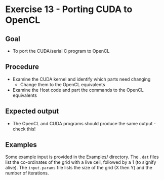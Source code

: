 Exercise 13 - Porting CUDA to OpenCL
====================================

Goal
----
* To port the CUDA/serial C program to OpenCL

Procedure
---------
* Examine the CUDA kernel and identify which parts need changing
    * Change them to the OpenCL equivalents
* Examine the Host code and part the commands to the OpenCL equivalents

Expected output
---------------
* The OpenCL and CUDA programs should produce the same output - check this!

Examples
--------
Some example input is provided in the Examples/ directory.
The `.dat` files list the co-ordinates of the grid with a live cell, followed by a 1 (to signify alive).
The `input.params` file lists the size of the grid (X then Y) and the number of iterations.
